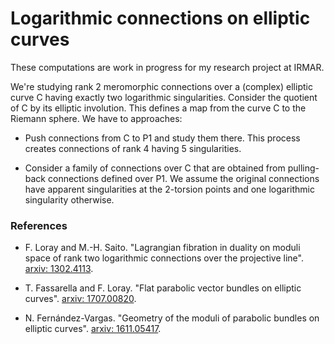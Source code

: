 <meta http-equiv="Content-Type" content="text/html; charset=utf-8"/>

# Logarithmic connections on elliptic curves

These computations are work in progress for my research project at IRMAR.

We're studying rank 2 meromorphic connections over a (complex) elliptic curve C having exactly two logarithmic singularities. Consider the quotient of C by its elliptic involution. This defines a map from the curve C to the Riemann sphere. We have to approaches:

* Push connections from C to P1 and study them there. This process creates connections of rank 4 having 5 singularities.

* Consider a family of connections over C that are obtained from pulling-back connections defined over P1. We assume the original connections have apparent singularities at the 2-torsion points and one logarithmic singularity otherwise.


### References

* F. Loray and M.-H. Saito. "Lagrangian fibration in duality on moduli space of rank two logarithmic connections over the projective line". [arxiv: 1302.4113](https://arxiv.org/abs/1302.4113).

* T. Fassarella and F. Loray. "Flat parabolic vector bundles on elliptic curves". [arxiv: 1707.00820](https://arxiv.org/abs/1707.00820).

* N. Fernández-Vargas. "Geometry of the moduli of parabolic bundles on elliptic curves". [arxiv: 1611.05417](https://arxiv.org/abs/1611.05417).
